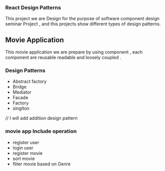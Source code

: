 ### React Design Patterns 

This project we are Design for the purpose of software component design seminar Project , and this projects show different types of design patterns.



## Movie Application 
  This movie application we are prepare by using component , each component are reusable  readable and loosely coupled .
  
  ### Design Patterns 
   - Abstract factory 
   - Bridge 
   - Mediator
   - Facade
   - Factory 
   - singlton
   
// I will add addition design pattern 


### movie app Include operation 
  - register user 
  - login user
  - register movie 
  - sort movie 
  - fliter movie  based on Genre 

